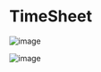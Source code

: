 # TimeSheet

![image](https://github.com/user-attachments/assets/5cd51cc0-f73f-4346-988a-79ee2ca7add3)

![image](https://github.com/user-attachments/assets/0290f9fd-77d0-427f-996f-c84e41879b79)
